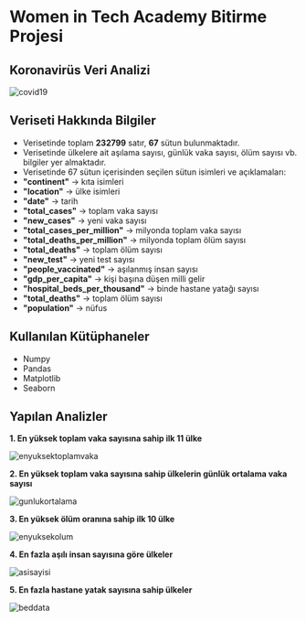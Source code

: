 # Women in Tech Academy Bitirme Projesi

## Koronavirüs Veri Analizi

![covid19](https://user-images.githubusercontent.com/109991927/202628990-b7584ee3-aef8-47b8-a657-efa72b11095a.png)

## Veriseti Hakkında Bilgiler

* Verisetinde toplam **232799** satır, **67** sütun bulunmaktadır.
* Verisetinde ülkelere ait aşılama sayısı, günlük vaka sayısı, ölüm sayısı vb. bilgiler yer almaktadır.
* Verisetinde 67 sütun içerisinden seçilen sütun isimleri ve açıklamaları:
* **"continent"** → kıta isimleri
* **"location"** → ülke isimleri
* **"date"** → tarih
* **"total_cases"** → toplam vaka sayısı
* **"new_cases"** → yeni vaka sayısı
* **"total_cases_per_million"** → milyonda toplam vaka sayısı
* **"total_deaths_per_million"** → milyonda toplam ölüm sayısı
* **"total_deaths"** → toplam ölüm sayısı
* **"new_test"** → yeni test sayısı
* **"people_vaccinated"** → aşılanmış insan sayısı
* **"gdp_per_capita"** → kişi başına düşen milli gelir
* **"hospital_beds_per_thousand"** → binde hastane yatağı sayısı
* **"total_deaths"** → toplam ölüm sayısı
* **"population"** → nüfus


## Kullanılan Kütüphaneler
* Numpy
* Pandas
* Matplotlib
* Seaborn

## Yapılan Analizler
**1. En yüksek toplam vaka sayısına sahip ilk 11 ülke**

![enyuksektoplamvaka](https://user-images.githubusercontent.com/109991927/202631407-04091cfa-66d3-41e3-aba8-257999ad04dc.png)

**2. En yüksek toplam vaka sayısına sahip ülkelerin günlük ortalama vaka sayısı**

![gunlukortalama](https://user-images.githubusercontent.com/109991927/202632280-876c32cd-81b9-487e-89b6-3ab583805d02.png)

**3. En yüksek ölüm oranına sahip ilk 10 ülke**

![enyuksekolum](https://user-images.githubusercontent.com/109991927/202633562-57a2f9f4-6826-42b5-a99a-5355f026f68d.png)

**4. En fazla aşılı insan sayısına göre ülkeler**

![asisayisi](https://user-images.githubusercontent.com/109991927/202801617-7db87d56-f905-4d37-b2aa-d37324ed790c.png)


**5. En fazla hastane yatak sayısına sahip ülkeler**

![beddata](https://user-images.githubusercontent.com/109991927/202776022-bb8f93f5-f134-4f32-9005-d1181edbf34c.png)
